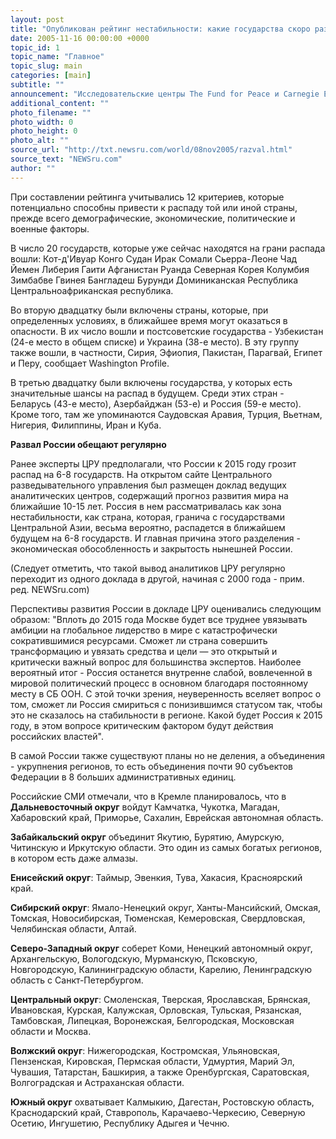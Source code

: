 ```yaml
---
layout: post
title: "Опубликован рейтинг нестабильности: какие государства скоро развалятся"
date: 2005-11-16 00:00:00 +0000
topic_id: 1
topic_name: "Главное"
topic_slug: main
categories: [main]
subtitle: ""
announcement: "Исследовательские центры The Fund for Peace и Carnegie Endowment for International Peace опубликовали \"Рейтинг нестабильности государств мира\"."
additional_content: ""
photo_filename: ""
photo_width: 0
photo_height: 0
photo_alt: ""
source_url: "http://txt.newsru.com/world/08nov2005/razval.html"
source_text: "NEWSru.com"
author: ""
---
```

При составлении рейтинга учитывались 12 критериев, которые потенциально способны привести к распаду той или иной страны, прежде всего демографические, экономические, политические и военные факторы.

В число 20 государств, которые уже сейчас находятся на грани распада вошли:
Кот-д'Ивуар
Конго
Судан
Ирак
Сомали
Сьерра-Леоне
Чад
Йемен
Либерия
Гаити
Афганистан
Руанда
Северная Корея
Колумбия
Зимбабве
Гвинея
Бангладеш
Бурунди
Доминиканская Республика
Центральноафриканская республика.

Во вторую двадцатку были включены страны, которые, при определенных условиях, в ближайшее время могут оказаться в опасности. В их число вошли и постсоветские государства - Узбекистан (24-е место в общем списке) и Украина (38-е место). В эту группу также вошли, в частности, Сирия, Эфиопия, Пакистан, Парагвай, Египет и Перу, сообщает Washington Profile.

В третью двадцатку были включены государства, у которых есть значительные шансы на распад в будущем. Среди этих стран - Беларусь (43-е место), Азербайджан (53-е) и Россия (59-е место). Кроме того, там же упоминаются Саудовская Аравия, Турция, Вьетнам, Нигерия, Филиппины, Иран и Куба.

<strong>Развал России обещают регулярно</strong>

Ранее эксперты ЦРУ предполагали, что России к 2015 году грозит распад на 6-8 государств. На открытом сайте Центрального разведывательного управления был размещен доклад ведущих аналитических центров, содержащий прогноз развития мира на ближайшие 10-15 лет. Россия в нем рассматривалась как зона нестабильности, как страна, которая, гранича с государствами Центральной Азии, весьма вероятно, распадется в ближайшем будущем на 6-8 государств. И главная причина этого разделения - экономическая обособленность и закрытость нынешней России.

(Следует отметить, что такой вывод аналитиков ЦРУ регулярно переходит из одного доклада в другой, начиная с 2000 года - прим. ред. NEWSru.com)

Перспективы развития России в докладе ЦРУ оценивались следующим образом: "Вплоть до 2015 года Москве будет все труднее увязывать амбиции на глобальное лидерство в мире с катастрофически сократившимися ресурсами. Сможет ли страна совершить трансформацию и увязать средства и цели &mdash; это открытый и критически важный вопрос для большинства экспертов. Наиболее вероятный итог - Россия останется внутренне слабой, вовлеченной в мировой политический процесс в основном благодаря постоянному месту в СБ ООН. С этой точки зрения, неуверенность вселяет вопрос о том, сможет ли Россия смириться с понизившимся статусом так, чтобы это не сказалось на стабильности в регионе. Какой будет Россия к 2015 году, в этом вопросе критическим фактором будут действия российских властей".

В самой России также существуют планы но не деления, а объединения - укрупнения регионов, то есть объединения почти 90 субъектов Федерации в 8 больших административных единиц.

Российские СМИ отмечали, что в Кремле планировалось, что в <strong>Дальневосточный округ</strong> войдут Камчатка, Чукотка, Магадан, Хабаровский край, Приморье, Сахалин, Еврейская автономная область.

<strong>Забайкальский округ</strong> объединит Якутию, Бурятию, Амурскую, Читинскую и Иркутскую области. Это один из самых богатых регионов, в котором есть даже алмазы.

<strong>Енисейский округ</strong>: Таймыр, Эвенкия, Тува, Хакасия, Красноярский край.

<strong>Сибирский округ</strong>: Ямало-Ненецкий округ, Ханты-Мансийский, Омская, Томская, Новосибирская, Тюменская, Кемеровская, Свердловская, Челябинская области, Алтай.

<strong>Северо-Западный округ</strong> соберет Коми, Ненецкий автономный округ, Архангельскую, Вологодскую, Мурманскую, Псковскую, Новгородскую, Калининградскую области, Карелию, Ленинградскую область с Санкт-Петербургом.

<strong>Центральный округ</strong>: Смоленская, Тверская, Ярославская, Брянская, Ивановская, Курская, Калужская, Орловская, Тульская, Рязанская, Тамбовская, Липецкая, Воронежская, Белгородская, Московская области и Москва.

<strong>Волжский округ</strong>: Нижегородская, Костромская, Ульяновская, Пензенская, Кировская, Пермская области, Удмуртия, Марий Эл, Чувашия, Татарстан, Башкирия, а также Оренбургская, Саратовская, Волгоградская и Астраханская области.

<strong>Южный округ</strong> охватывает Калмыкию, Дагестан, Ростовскую область, Краснодарский край, Ставрополь, Карачаево-Черкесию, Северную Осетию, Ингушетию, Республику Адыгея и Чечню.

